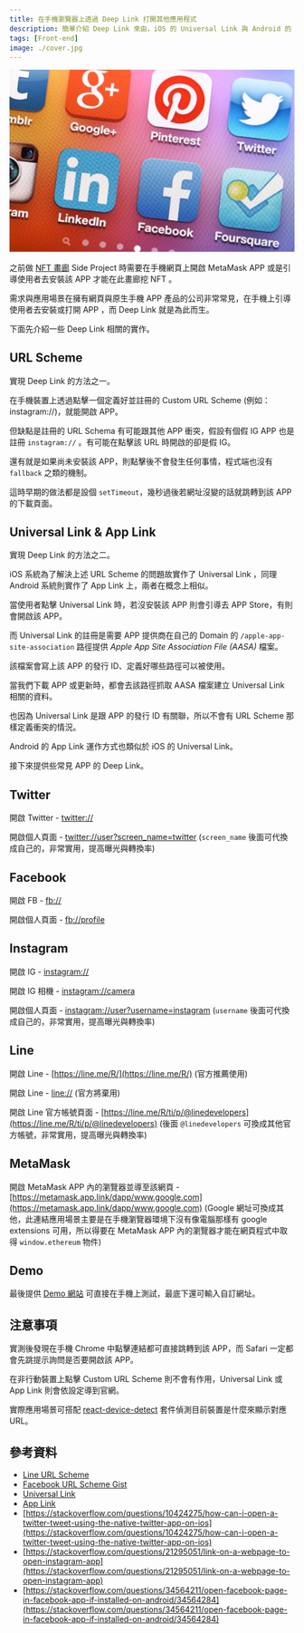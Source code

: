 ```yaml
---
title: 在手機瀏覽器上透過 Deep Link 打開其他應用程式
description: 簡單介紹 Deep Link 來由，iOS 的 Universal Link 與 Android 的 App Link 並應用在網頁上能打開手機 APP 。
tags: [Front-end]
image: ./cover.jpg
---
```


![cover](./cover.jpg)

之前做 [NFT 畫廊](https://d3idtkbaj4rnb4.cloudfront.net/) Side Project 時需要在手機網頁上開啟 MetaMask APP 或是引導使用者去安裝該 APP 才能在此畫廊挖 NFT 。

需求與應用場景在擁有網頁與原生手機 APP 產品的公司非常常見，在手機上引導使用者去安裝或打開 APP ，而 Deep Link 就是為此而生。

下面先介紹一些 Deep Link 相關的實作。

<!--truncate-->

## URL Scheme

實現 Deep Link 的方法之一。

在手機裝置上透過點擊一個定義好並註冊的 Custom URL Scheme (例如：instagram://)，就能開啟 APP。

但缺點是註冊的 URL Schema 有可能跟其他 APP 衝突，假設有個假 IG APP 也是註冊 `instagram://` 。有可能在點擊該 URL 時開啟的卻是假 IG。

還有就是如果尚未安裝該 APP，則點擊後不會發生任何事情，程式端也沒有 `fallback` 之類的機制。

這時早期的做法都是設個 `setTimeout`，幾秒過後若網址沒變的話就跳轉到該 APP 的下載頁面。

## Universal Link & App Link

實現 Deep Link 的方法之二。

iOS 系統為了解決上述 URL Scheme 的問題故實作了 Universal Link ，同理 Android 系統則實作了 App Link 上，兩者在概念上相似。

當使用者點擊 Universal Link 時，若沒安裝該 APP 則會引導去 APP Store，有則會開啟該 APP。

而 Universal Link 的註冊是需要 APP 提供商在自己的 Domain 的 `/apple-app-site-association` 路徑提供 *Apple App Site Association File (AASA)* 檔案。

該檔案會寫上該 APP 的發行 ID、定義好哪些路徑可以被使用。

當我們下載 APP 或更新時，都會去該路徑抓取 AASA 檔案建立 Universal Link 相關的資料。

也因為 Universal Link 是跟 APP 的發行 ID 有關聯，所以不會有 URL Scheme 那樣定義衝突的情況。

Android 的 App Link 運作方式也類似於 iOS 的 Universal Link。

接下來提供些常見 APP 的 Deep Link。

## Twitter

開啟 Twitter - [twitter://](twitter://)

開啟個人頁面 - [twitter://user?screen_name=twitter](twitter://user?screen_name=twitter) (`screen_name` 後面可代換成自己的，非常實用，提高曝光與轉換率)

## Facebook

開啟 FB - [fb://](fb://)

開啟個人頁面 - [fb://profile](fb://profile)

## Instagram

開啟 IG - [instagram://](instagram://)

開啟 IG 相機 - [instagram://camera](instagram://camera)

開啟個人頁面 - [instagram://user?username=instagram](instagram://user?username=instagram) (`username` 後面可代換成自己的，非常實用，提高曝光與轉換率)

## Line

開啟 Line - [https://line.me/R/](https://line.me/R/) (官方推薦使用)

開啟 Line - [line://](line://) (官方將棄用)

開啟 Line 官方帳號頁面 - [https://line.me/R/ti/p/@linedevelopers](https://line.me/R/ti/p/@linedevelopers) (後面 `@linedevelopers` 可換成其他官方帳號，非常實用，提高曝光與轉換率)

## MetaMask

開啟 MetaMask APP 內的瀏覽器並導至該網頁 - [https://metamask.app.link/dapp/www.google.com](https://metamask.app.link/dapp/www.google.com) (Google 網址可換成其他，此連結應用場景主要是在手機瀏覽器環境下沒有像電腦那樣有 google extensions 可用，所以得要在 MetaMask APP 內的瀏覽器才能在網頁程式中取得 `window.ethereum` 物件)

## Demo

最後提供 [Demo 網站](https://utils.jasonzhuang.com/deeplink) 可直接在手機上測試，最底下還可輸入自訂網址。

## 注意事項

實測後發現在手機 Chrome 中點擊連結都可直接跳轉到該 APP，而 Safari 一定都會先跳提示詢問是否要開啟該 APP。

在非行動裝置上點擊 Custom URL Scheme 則不會有作用，Universal Link 或 App Link 則會依設定導到官網。

實際應用場景可搭配 [react-device-detect](https://www.npmjs.com/package/react-device-detect) 套件偵測目前裝置是什麼來顯示對應 URL。

## 參考資料

- [Line URL Scheme](https://developers.line.biz/en/docs/messaging-api/using-line-url-scheme/)
- [Facebook URL Scheme Gist](https://gist.github.com/nhnam/5f106eaebff6366c0e21578c40515094)
- [Universal Link](https://developer.apple.com/library/archive/documentation/General/Conceptual/AppSearch/UniversalLinks.html)
- [App Link](https://developer.android.com/training/app-links)
- [https://stackoverflow.com/questions/10424275/how-can-i-open-a-twitter-tweet-using-the-native-twitter-app-on-ios](https://stackoverflow.com/questions/10424275/how-can-i-open-a-twitter-tweet-using-the-native-twitter-app-on-ios)
- [https://stackoverflow.com/questions/21295051/link-on-a-webpage-to-open-instagram-app](https://stackoverflow.com/questions/21295051/link-on-a-webpage-to-open-instagram-app)
- [https://stackoverflow.com/questions/34564211/open-facebook-page-in-facebook-app-if-installed-on-android/34564284](https://stackoverflow.com/questions/34564211/open-facebook-page-in-facebook-app-if-installed-on-android/34564284)